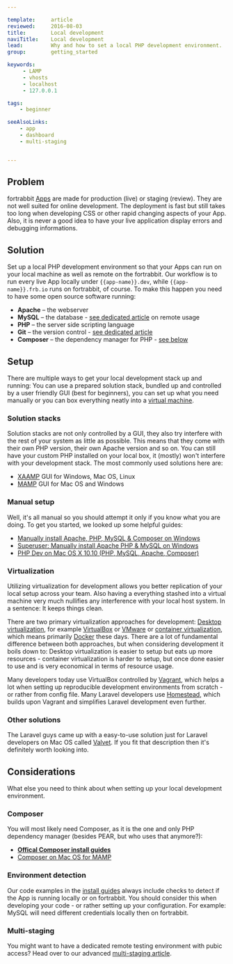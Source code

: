 ```yaml
---

template:     article
reviewed:     2016-08-03
title:        Local development
naviTitle:    Local development
lead:         Why and how to set a local PHP development environment.
group:        getting_started

keywords:
     - LAMP
     - vhosts
     - localhost
     - 127.0.0.1

tags:
    - beginner

seeAlsoLinks:
    - app
    - dashboard
    - multi-staging


---
```


## Problem

fortrabbit [Apps](app) are made for production (live) or staging (review). They are not well suited for online development. The deployment is fast but still takes too long when developing CSS or other rapid changing aspects of your App. Also, it is never a good idea to have your live application display errors and debugging informations.


## Solution

Set up a local PHP development environment so that your Apps can run on your local machine as well as remote on the fortrabbit. Our workflow is to run every live App locally under `{{app-name}}.dev`, while `{{app-name}}.frb.io` runs on fortrabbit, of course. To make this happen you need to have some open source software running:

* **Apache** – the webserver
* **MySQL** – the database - [see dedicated article](/mysql) on remote usage
* **PHP** – the server side scripting language
* **Git** – the version control - [see dedicated article](/git)
* **Composer** – the dependency manager for PHP - [see below](#toc-composer)


## Setup

There are multiple ways to get your local development stack up and running: You can use a prepared solution stack, bundled up and controlled by a user friendly GUI (best for beginners), you can set up what you need manually or you can box everything neatly into a [virtual machine](#toc-virtualization).

### Solution stacks

Solution stacks are not only controlled by a GUI, they also try interfere with the rest of your system as little as possible. This means that they come with their own PHP version, their own Apache version and so on. You can still have your custom PHP installed on your local box, it (mostly) won't interfere with your development stack. The most commonly used solutions here are:

* [XAAMP](https://www.apachefriends.org/index.html) GUI for Windows, Mac OS, Linux
* [MAMP](https://www.mamp.info/) GUI for Mac OS and Windows

### Manual setup

Well, it's all manual so you should attempt it only if you know what you are doing. To get you started, we looked up some helpful guides:

* [Manually install Apache, PHP, MySQL & Composer on Windows](http://heiswayi.github.io/http://heiswayi.github.io/manually-install-apache-php-mysql-composer-on-windows.html.html)
* [Superuser: Manually install Apache PHP & MySQL on Windows](http://superuser.com/questions/748117/how-to-manually-install-apache-php-and-mysql-on-windows)
* [PHP Dev on Mac OS X 10.10 (PHP, MySQL, Apache, Composer)](https://gist.github.com/suvozit/6dda7971e240f0a3f282)

### Virtualization

Utilizing virtualization for development allows you better replication of your local setup across your team. Also having a everything stashed into a virtual machine very much nullifies any interference with your local host system. In a sentence: It keeps things clean.

There are two primary virtualization approaches for development: [Desktop virtualization](https://en.wikipedia.org/wiki/Desktop_virtualization), for example [VirtualBox](https://www.virtualbox.org/) or [VMware](http://www.vmware.com/) or [container virtualization](https://en.wikipedia.org/wiki/Operating-system-level_virtualization), which means primarily [Docker](http://www.docker.com/) these days. There are a lot of fundamental difference between both approaches, but when considering development it boils down to: Desktop virtualization is easier to setup but eats up more resources - container virtualization is harder to setup, but once done easier to use and is very economical in terms of resource usage.

Many developers today use VirtualBox controlled by [Vagrant](https://www.vagrantup.com/), which helps a lot when setting up reproducible development environments from scratch - or rather from config file. Many Laravel developers use [Homestead](https://laravel.com/docs/5.2/homestead), which builds upon Vagrant and simplifies Laravel development even further.

### Other solutions

The Laravel guys came up with a easy-to-use solution just for Laravel developers on Mac OS called [Valvet](https://laravel.com/docs/5.2/valet). If you fit that description then it's definitely worth looking into.

## Considerations

What else you need to think about when setting up your local development environment.

### Composer

You will most likely need Composer, as it is the one and only PHP dependency manager (besides PEAR, but who uses that anymore?):

* **[Offical Composer install guides](https://getcomposer.org/download/)**
* [Composer on Mac OS for MAMP](https://gist.github.com/kkirsche/5710272)

### Environment detection

Our code examples in the [install guides](/#install-guides) always include checks to detect if the App is running locally or on fortrabbit. You should consider this when developing your code - or rather setting up your configuration. For example: MySQL will need different credentials locally then on fortrabbit.

### Multi-staging

You might want to have a dedicated remote testing environment with pubic access? Head over to our advanced [multi-staging article](multi-staging).

